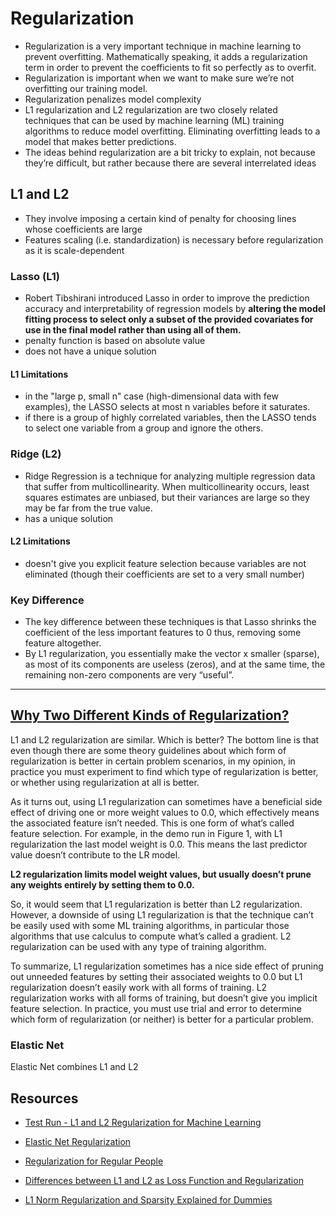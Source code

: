 # Regularization

- Regularization is a very important technique in machine learning to prevent overfitting. Mathematically speaking, it adds a regularization term in order to prevent the coefficients to fit so perfectly as to overfit. 
- Regularization is important when we want to make sure we’re not overfitting our training model. 
- Regularization penalizes model complexity
- L1 regularization and L2 regularization are two closely related techniques that can be used by machine learning (ML) training algorithms to reduce model overfitting. Eliminating overfitting leads to a model that makes better predictions. 
- The ideas behind regularization are a bit tricky to explain, not because they’re difficult, but rather because there are several interrelated ideas

## L1 and L2
- They involve imposing a certain kind of penalty for choosing lines whose coefficients are large
- Features scaling (i.e. standardization) is necessary before regularization as it is scale-dependent

### Lasso (L1)
- Robert Tibshirani introduced Lasso in order to improve the prediction accuracy and interpretability of regression models by **altering the model fitting process to select only a subset of the provided covariates for use in the final model rather than using all of them.**
- penalty function is based on absolute value
- does not have a unique solution

#### L1 Limitations
- in the "large p, small n" case (high-dimensional data with few examples), the LASSO selects at most n variables before it saturates.
- if there is a group of highly correlated variables, then the LASSO tends to select one variable from a group and ignore the others.


### Ridge (L2)
- Ridge Regression is a technique for analyzing multiple regression data that suffer from multicollinearity. When multicollinearity occurs, least squares estimates are unbiased, but their variances are large so they may be far from the true value.
- has a unique solution

#### L2 Limitations
- doesn't give you explicit feature selection because variables are not eliminated (though their coefficients are set to a very small number)


### Key Difference
- The key difference between these techniques is that Lasso shrinks the coefficient of the less important features to 0 thus, removing some feature altogether.
- By L1 regularization, you essentially make the vector x smaller (sparse), as most of its components are useless (zeros), and at the same time, the remaining non-zero components are very “useful”.

---

## [Why Two Different Kinds of Regularization?](https://msdn.microsoft.com/en-us/magazine/dn904675.aspx)

L1 and L2 regularization are similar. Which is better? The bottom line is that even though there are some theory guidelines about which form of regularization is better in certain problem scenarios, in my opinion, in practice you must experiment to find which type of regularization is better, or whether using regularization at all is better.

As it turns out, using L1 regularization can sometimes have a beneficial side effect of driving one or more weight values to 0.0, which effectively means the associated feature isn’t needed. This is one form of what’s called feature selection. For example, in the demo run in Figure 1, with L1 regularization the last model weight is 0.0. This means the last predictor value doesn’t contribute to the LR model. 

**L2 regularization limits model weight values, but usually doesn’t prune any weights entirely by setting them to 0.0.**

So, it would seem that L1 regularization is better than L2 regularization. However, a downside of using L1 regularization is that the technique can’t be easily used with some ML training algorithms, in particular those algorithms that use calculus to compute what’s called a gradient. L2 regularization can be used with any type of training algorithm.

To summarize, L1 regularization sometimes has a nice side effect of pruning out unneeded features by setting their associated weights to 0.0 but L1 regularization doesn’t easily work with all forms of training. L2 regularization works with all forms of training, but doesn’t give you implicit feature selection. In practice, you must use trial and error to determine which form of regularization (or neither) is better for a particular problem.

### Elastic Net
Elastic Net combines L1 and L2

## Resources
- [Test Run - L1 and L2 Regularization for Machine Learning](https://msdn.microsoft.com/en-us/magazine/dn904675.aspx)

- [Elastic Net Regularization](https://en.wikipedia.org/wiki/Elastic_net_regularization)

- [Regularization for Regular People](http://jonhanke.github.io/Regularization-for-Regular-People/)

- [Differences between L1 and L2 as Loss Function and Regularization](http://www.chioka.in/differences-between-l1-and-l2-as-loss-function-and-regularization/) 

- [L1 Norm Regularization and Sparsity Explained for Dummies](https://medium.com/mlreview/l1-norm-regularization-and-sparsity-explained-for-dummies-5b0e4be3938a)


